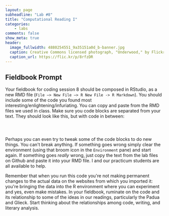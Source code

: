 ```yaml
---
layout: page
subheadline: "Lab #8"
title: "Computational Reading I"
categories:
    - labs
comments: false
show_meta: true
header:
  image_fullwidth: 4880254551_9a35151a0d_b-banner.jpg
  caption: Creative Commons licensed photograph, "Underwood," by Flickr user Canned Muffins
  caption_url: https://flic.kr/p/8rfzDR
---
```



## Fieldbook Prompt

Your fieldbook for coding session 8 should be composed in RStudio, as a new RMD file (`File —> New File —> R New File -> R Markdown`). You should include some of the code you found most interesting/enlightening/infuriating. You can copy and paste from the RMD files we used in class. Make sure you code blocks are separated from your text. They should look like this, but with code in between:

```{r}



```

Perhaps you can even try to tweak some of the code blocks to do new things. You can't break anything. If something goes wrong simply clear the environment (using that broom icon in the `Environment` pane) and start again. If something goes *really* wrong, just copy the text from the lab files on Github and paste it into your RMD file. I and our practicum students are all available to help. 

Remember that when you run this code you're not making permanent changes to the actual data on the websites from which you imported it: you're bringing the data into the R environment where you can experiment and yes, even make mistakes. In your fieldbook, ruminate on the code and its relationship to some of the ideas in our readings, particularly the Padua and Glieck. Start thinking about the relationships among code, writing, and literary analysis. 